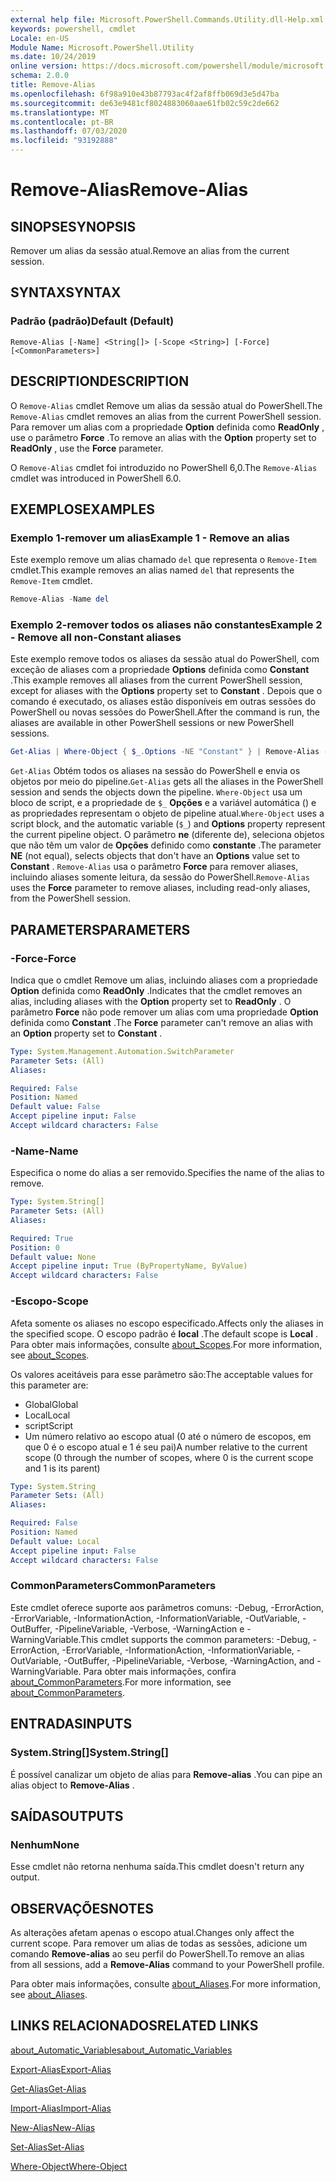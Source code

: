 ```yaml
---
external help file: Microsoft.PowerShell.Commands.Utility.dll-Help.xml
keywords: powershell, cmdlet
Locale: en-US
Module Name: Microsoft.PowerShell.Utility
ms.date: 10/24/2019
online version: https://docs.microsoft.com/powershell/module/microsoft.powershell.utility/remove-alias?view=powershell-7&WT.mc_id=ps-gethelp
schema: 2.0.0
title: Remove-Alias
ms.openlocfilehash: 6f98a910e43b87793ac4f2af8ffb069d3e5d47ba
ms.sourcegitcommit: de63e9481cf8024883060aae61fb02c59c2de662
ms.translationtype: MT
ms.contentlocale: pt-BR
ms.lasthandoff: 07/03/2020
ms.locfileid: "93192888"
---
```

# <span data-ttu-id="fce3e-103">Remove-Alias</span><span class="sxs-lookup"><span data-stu-id="fce3e-103">Remove-Alias</span></span>

## <span data-ttu-id="fce3e-104">SINOPSE</span><span class="sxs-lookup"><span data-stu-id="fce3e-104">SYNOPSIS</span></span>
<span data-ttu-id="fce3e-105">Remover um alias da sessão atual.</span><span class="sxs-lookup"><span data-stu-id="fce3e-105">Remove an alias from the current session.</span></span>

## <span data-ttu-id="fce3e-106">SYNTAX</span><span class="sxs-lookup"><span data-stu-id="fce3e-106">SYNTAX</span></span>

### <span data-ttu-id="fce3e-107">Padrão (padrão)</span><span class="sxs-lookup"><span data-stu-id="fce3e-107">Default (Default)</span></span>

```
Remove-Alias [-Name] <String[]> [-Scope <String>] [-Force] [<CommonParameters>]
```

## <span data-ttu-id="fce3e-108">DESCRIPTION</span><span class="sxs-lookup"><span data-stu-id="fce3e-108">DESCRIPTION</span></span>

<span data-ttu-id="fce3e-109">O `Remove-Alias` cmdlet Remove um alias da sessão atual do PowerShell.</span><span class="sxs-lookup"><span data-stu-id="fce3e-109">The `Remove-Alias` cmdlet removes an alias from the current PowerShell session.</span></span> <span data-ttu-id="fce3e-110">Para remover um alias com a propriedade **Option** definida como **ReadOnly** , use o parâmetro **Force** .</span><span class="sxs-lookup"><span data-stu-id="fce3e-110">To remove an alias with the **Option** property set to **ReadOnly** , use the **Force** parameter.</span></span>

<span data-ttu-id="fce3e-111">O `Remove-Alias` cmdlet foi introduzido no PowerShell 6,0.</span><span class="sxs-lookup"><span data-stu-id="fce3e-111">The `Remove-Alias` cmdlet was introduced in PowerShell 6.0.</span></span>

## <span data-ttu-id="fce3e-112">EXEMPLOS</span><span class="sxs-lookup"><span data-stu-id="fce3e-112">EXAMPLES</span></span>

### <span data-ttu-id="fce3e-113">Exemplo 1-remover um alias</span><span class="sxs-lookup"><span data-stu-id="fce3e-113">Example 1 - Remove an alias</span></span>

<span data-ttu-id="fce3e-114">Este exemplo remove um alias chamado `del` que representa o `Remove-Item` cmdlet.</span><span class="sxs-lookup"><span data-stu-id="fce3e-114">This example removes an alias named `del` that represents the `Remove-Item` cmdlet.</span></span>

```powershell
Remove-Alias -Name del
```

### <span data-ttu-id="fce3e-115">Exemplo 2-remover todos os aliases não constantes</span><span class="sxs-lookup"><span data-stu-id="fce3e-115">Example 2 - Remove all non-Constant aliases</span></span>

<span data-ttu-id="fce3e-116">Este exemplo remove todos os aliases da sessão atual do PowerShell, com exceção de aliases com a propriedade **Options** definida como **Constant** .</span><span class="sxs-lookup"><span data-stu-id="fce3e-116">This example removes all aliases from the current PowerShell session, except for aliases with the **Options** property set to **Constant** .</span></span> <span data-ttu-id="fce3e-117">Depois que o comando é executado, os aliases estão disponíveis em outras sessões do PowerShell ou novas sessões do PowerShell.</span><span class="sxs-lookup"><span data-stu-id="fce3e-117">After the command is run, the aliases are available in other PowerShell sessions or new PowerShell sessions.</span></span>

```powershell
Get-Alias | Where-Object { $_.Options -NE "Constant" } | Remove-Alias -Force
```

<span data-ttu-id="fce3e-118">`Get-Alias` Obtém todos os aliases na sessão do PowerShell e envia os objetos por meio do pipeline.</span><span class="sxs-lookup"><span data-stu-id="fce3e-118">`Get-Alias` gets all the aliases in the PowerShell session and sends the objects down the pipeline.</span></span>
<span data-ttu-id="fce3e-119">`Where-Object` usa um bloco de script, e a propriedade de `$_` **Opções** e a variável automática () e as propriedades representam o objeto de pipeline atual.</span><span class="sxs-lookup"><span data-stu-id="fce3e-119">`Where-Object` uses a script block, and the automatic variable (`$_`) and **Options** property represent the current pipeline object.</span></span> <span data-ttu-id="fce3e-120">O parâmetro **ne** (diferente de), seleciona objetos que não têm um valor de **Opções** definido como **constante** .</span><span class="sxs-lookup"><span data-stu-id="fce3e-120">The parameter **NE** (not equal), selects objects that don't have an **Options** value set to **Constant** .</span></span> <span data-ttu-id="fce3e-121">`Remove-Alias` usa o parâmetro **Force** para remover aliases, incluindo aliases somente leitura, da sessão do PowerShell.</span><span class="sxs-lookup"><span data-stu-id="fce3e-121">`Remove-Alias` uses the **Force** parameter to remove aliases, including read-only aliases, from the PowerShell session.</span></span>

## <span data-ttu-id="fce3e-122">PARAMETERS</span><span class="sxs-lookup"><span data-stu-id="fce3e-122">PARAMETERS</span></span>

### <span data-ttu-id="fce3e-123">-Force</span><span class="sxs-lookup"><span data-stu-id="fce3e-123">-Force</span></span>

<span data-ttu-id="fce3e-124">Indica que o cmdlet Remove um alias, incluindo aliases com a propriedade **Option** definida como **ReadOnly** .</span><span class="sxs-lookup"><span data-stu-id="fce3e-124">Indicates that the cmdlet removes an alias, including aliases with the **Option** property set to **ReadOnly** .</span></span> <span data-ttu-id="fce3e-125">O parâmetro **Force** não pode remover um alias com uma propriedade **Option** definida como **Constant** .</span><span class="sxs-lookup"><span data-stu-id="fce3e-125">The **Force** parameter can't remove an alias with an **Option** property set to **Constant** .</span></span>

```yaml
Type: System.Management.Automation.SwitchParameter
Parameter Sets: (All)
Aliases:

Required: False
Position: Named
Default value: False
Accept pipeline input: False
Accept wildcard characters: False
```

### <span data-ttu-id="fce3e-126">-Name</span><span class="sxs-lookup"><span data-stu-id="fce3e-126">-Name</span></span>

<span data-ttu-id="fce3e-127">Especifica o nome do alias a ser removido.</span><span class="sxs-lookup"><span data-stu-id="fce3e-127">Specifies the name of the alias to remove.</span></span>

```yaml
Type: System.String[]
Parameter Sets: (All)
Aliases:

Required: True
Position: 0
Default value: None
Accept pipeline input: True (ByPropertyName, ByValue)
Accept wildcard characters: False
```

### <span data-ttu-id="fce3e-128">-Escopo</span><span class="sxs-lookup"><span data-stu-id="fce3e-128">-Scope</span></span>

<span data-ttu-id="fce3e-129">Afeta somente os aliases no escopo especificado.</span><span class="sxs-lookup"><span data-stu-id="fce3e-129">Affects only the aliases in the specified scope.</span></span> <span data-ttu-id="fce3e-130">O escopo padrão é **local** .</span><span class="sxs-lookup"><span data-stu-id="fce3e-130">The default scope is **Local** .</span></span> <span data-ttu-id="fce3e-131">Para obter mais informações, consulte [about_Scopes](../microsoft.powershell.core/about/about_scopes.md).</span><span class="sxs-lookup"><span data-stu-id="fce3e-131">For more information, see [about_Scopes](../microsoft.powershell.core/about/about_scopes.md).</span></span>

<span data-ttu-id="fce3e-132">Os valores aceitáveis para esse parâmetro são:</span><span class="sxs-lookup"><span data-stu-id="fce3e-132">The acceptable values for this parameter are:</span></span>

- <span data-ttu-id="fce3e-133">Global</span><span class="sxs-lookup"><span data-stu-id="fce3e-133">Global</span></span>
- <span data-ttu-id="fce3e-134">Local</span><span class="sxs-lookup"><span data-stu-id="fce3e-134">Local</span></span>
- <span data-ttu-id="fce3e-135">script</span><span class="sxs-lookup"><span data-stu-id="fce3e-135">Script</span></span>
- <span data-ttu-id="fce3e-136">Um número relativo ao escopo atual (0 até o número de escopos, em que 0 é o escopo atual e 1 é seu pai)</span><span class="sxs-lookup"><span data-stu-id="fce3e-136">A number relative to the current scope (0 through the number of scopes, where 0 is the current scope and 1 is its parent)</span></span>

```yaml
Type: System.String
Parameter Sets: (All)
Aliases:

Required: False
Position: Named
Default value: Local
Accept pipeline input: False
Accept wildcard characters: False
```

### <span data-ttu-id="fce3e-137">CommonParameters</span><span class="sxs-lookup"><span data-stu-id="fce3e-137">CommonParameters</span></span>

<span data-ttu-id="fce3e-138">Este cmdlet oferece suporte aos parâmetros comuns: -Debug, -ErrorAction, -ErrorVariable, -InformationAction, -InformationVariable, -OutVariable, -OutBuffer, -PipelineVariable, -Verbose, -WarningAction e -WarningVariable.</span><span class="sxs-lookup"><span data-stu-id="fce3e-138">This cmdlet supports the common parameters: -Debug, -ErrorAction, -ErrorVariable, -InformationAction, -InformationVariable, -OutVariable, -OutBuffer, -PipelineVariable, -Verbose, -WarningAction, and -WarningVariable.</span></span> <span data-ttu-id="fce3e-139">Para obter mais informações, confira [about_CommonParameters](https://go.microsoft.com/fwlink/?LinkID=113216).</span><span class="sxs-lookup"><span data-stu-id="fce3e-139">For more information, see [about_CommonParameters](https://go.microsoft.com/fwlink/?LinkID=113216).</span></span>

## <span data-ttu-id="fce3e-140">ENTRADAS</span><span class="sxs-lookup"><span data-stu-id="fce3e-140">INPUTS</span></span>

### <span data-ttu-id="fce3e-141">System.String[]</span><span class="sxs-lookup"><span data-stu-id="fce3e-141">System.String[]</span></span>

<span data-ttu-id="fce3e-142">É possível canalizar um objeto de alias para **Remove-alias** .</span><span class="sxs-lookup"><span data-stu-id="fce3e-142">You can pipe an alias object to **Remove-Alias** .</span></span>

## <span data-ttu-id="fce3e-143">SAÍDAS</span><span class="sxs-lookup"><span data-stu-id="fce3e-143">OUTPUTS</span></span>

### <span data-ttu-id="fce3e-144">Nenhum</span><span class="sxs-lookup"><span data-stu-id="fce3e-144">None</span></span>

<span data-ttu-id="fce3e-145">Esse cmdlet não retorna nenhuma saída.</span><span class="sxs-lookup"><span data-stu-id="fce3e-145">This cmdlet doesn't return any output.</span></span>

## <span data-ttu-id="fce3e-146">OBSERVAÇÕES</span><span class="sxs-lookup"><span data-stu-id="fce3e-146">NOTES</span></span>

<span data-ttu-id="fce3e-147">As alterações afetam apenas o escopo atual.</span><span class="sxs-lookup"><span data-stu-id="fce3e-147">Changes only affect the current scope.</span></span> <span data-ttu-id="fce3e-148">Para remover um alias de todas as sessões, adicione um comando **Remove-alias** ao seu perfil do PowerShell.</span><span class="sxs-lookup"><span data-stu-id="fce3e-148">To remove an alias from all sessions, add a **Remove-Alias** command to your PowerShell profile.</span></span>

<span data-ttu-id="fce3e-149">Para obter mais informações, consulte [about_Aliases](../microsoft.powershell.core/about/about_aliases.md).</span><span class="sxs-lookup"><span data-stu-id="fce3e-149">For more information, see [about_Aliases](../microsoft.powershell.core/about/about_aliases.md).</span></span>

## <span data-ttu-id="fce3e-150">LINKS RELACIONADOS</span><span class="sxs-lookup"><span data-stu-id="fce3e-150">RELATED LINKS</span></span>

[<span data-ttu-id="fce3e-151">about_Automatic_Variables</span><span class="sxs-lookup"><span data-stu-id="fce3e-151">about_Automatic_Variables</span></span>](../Microsoft.PowerShell.Core/About/about_Automatic_Variables.md)

[<span data-ttu-id="fce3e-152">Export-Alias</span><span class="sxs-lookup"><span data-stu-id="fce3e-152">Export-Alias</span></span>](Export-Alias.md)

[<span data-ttu-id="fce3e-153">Get-Alias</span><span class="sxs-lookup"><span data-stu-id="fce3e-153">Get-Alias</span></span>](Get-Alias.md)

[<span data-ttu-id="fce3e-154">Import-Alias</span><span class="sxs-lookup"><span data-stu-id="fce3e-154">Import-Alias</span></span>](Import-Alias.md)

[<span data-ttu-id="fce3e-155">New-Alias</span><span class="sxs-lookup"><span data-stu-id="fce3e-155">New-Alias</span></span>](New-Alias.md)

[<span data-ttu-id="fce3e-156">Set-Alias</span><span class="sxs-lookup"><span data-stu-id="fce3e-156">Set-Alias</span></span>](Set-Alias.md)

[<span data-ttu-id="fce3e-157">Where-Object</span><span class="sxs-lookup"><span data-stu-id="fce3e-157">Where-Object</span></span>](../Microsoft.PowerShell.Core/Where-Object.md)
